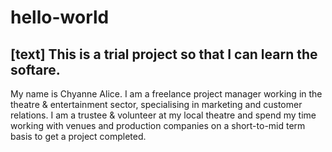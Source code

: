 # hello-world
[text] This is a trial project so that I can learn the softare. 
---
My name is Chyanne Alice. I am a freelance project manager working in the theatre & entertainment sector, specialising in marketing and customer relations. I am a trustee & volunteer at my local theatre and spend my time working with venues and production companies on a short-to-mid term basis to get a project completed.
